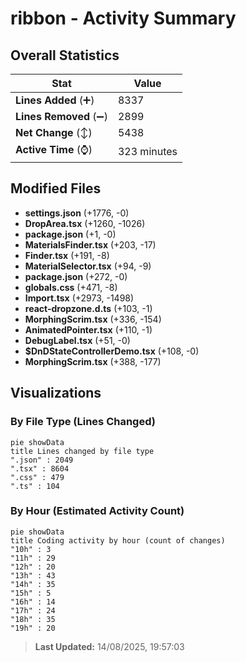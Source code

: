 # ribbon - Activity Summary 

## Overall Statistics

| Stat                   | Value                                                             |
| ---------------------- | ----------------------------------------------------------------- |
| **Lines Added** (➕)   | 8337                                          |
| **Lines Removed** (➖) | 2899                                        |
| **Net Change** (↕)    | 5438                |
| **Active Time** (⌚)   | 323 minutes |


## Modified Files
- **settings.json** (+1776, -0)
- **DropArea.tsx** (+1260, -1026)
- **package.json** (+1, -0)
- **MaterialsFinder.tsx** (+203, -17)
- **Finder.tsx** (+191, -8)
- **MaterialSelector.tsx** (+94, -9)
- **package.json** (+272, -0)
- **globals.css** (+471, -8)
- **Import.tsx** (+2973, -1498)
- **react-dropzone.d.ts** (+103, -1)
- **MorphingScrim.tsx** (+336, -154)
- **AnimatedPointer.tsx** (+110, -1)
- **DebugLabel.tsx** (+51, -0)
- **$DnDStateControllerDemo.tsx** (+108, -0)
- **MorphingScrim.tsx** (+388, -177)

## Visualizations

### By File Type (Lines Changed)

```mermaid
pie showData
title Lines changed by file type
".json" : 2049
".tsx" : 8604
".css" : 479
".ts" : 104
```

### By Hour (Estimated Activity Count)

```mermaid
pie showData
title Coding activity by hour (count of changes)
"10h" : 3
"11h" : 29
"12h" : 20
"13h" : 43
"14h" : 35
"15h" : 5
"16h" : 14
"17h" : 24
"18h" : 35
"19h" : 20
```


> **Last Updated:** 14/08/2025, 19:57:03